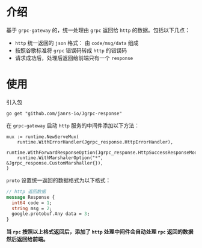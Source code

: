 # 介绍

基于 `grpc-gateway` 的，统一处理由 `grpc` 返回给 `http` 的数据。包括以下几点：

- `http` 统一返回的 `json` 格式： 由 `code/msg/data` 组成
- 按照谷歌标准将 `grpc` 错误码转成 `http` 的错误码
- 请求成功后，处理后返回给前端只有一个 `response`

# 使用

引入包

```shell
go get "github.com/janrs-io/Jgrpc-response"
```

在 `grpc-gateway` 启动 `http` 服务的中间件添加以下方法：

```shell
mux := runtime.NewServeMux(
	runtime.WithErrorHandler(Jgrpc_response.HttpErrorHandler),
	runtime.WithForwardResponseOption(Jgrpc_response.HttpSuccessResponseModifier),
	runtime.WithMarshalerOption("*", &Jgrpc_response.CustomMarshaller{}),
)
```

`proto` 设置统一返回的数据格式为以下格式：

```protobuf
// http 返回数据
message Response {
  int64 code = 1;
  string msg = 2;
  google.protobuf.Any data = 3;
}
```

**当 `rpc` 按照以上格式返回后，添加了 `http` 处理中间件会自动处理 `rpc` 返回的数据然后返回给前端。**
